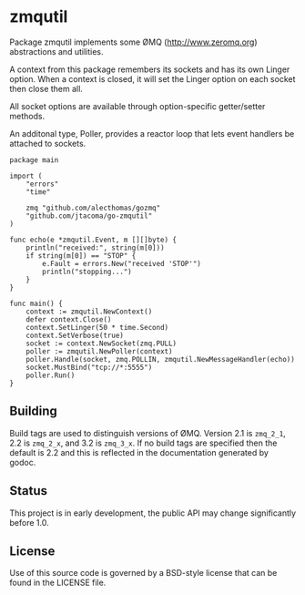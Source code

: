 # zmqutil

Package zmqutil implements some ØMQ (http://www.zeromq.org) abstractions and
utilities.

A context from this package remembers its sockets and has its own Linger
option.  When a context is closed, it will set the Linger option on each
socket then close them all.

All socket options are available through option-specific getter/setter methods.

An additonal type, Poller, provides a reactor loop that lets event handlers be
attached to sockets.

	package main

	import (
		"errors"
		"time"

		zmq "github.com/alecthomas/gozmq"
		"github.com/jtacoma/go-zmqutil"
	)

	func echo(e *zmqutil.Event, m [][]byte) {
		println("received:", string(m[0]))
		if string(m[0]) == "STOP" {
			e.Fault = errors.New("received 'STOP'")
			println("stopping...")
		}
	}

	func main() {
		context := zmqutil.NewContext()
		defer context.Close()
		context.SetLinger(50 * time.Second)
		context.SetVerbose(true)
		socket := context.NewSocket(zmq.PULL)
		poller := zmqutil.NewPoller(context)
		poller.Handle(socket, zmq.POLLIN, zmqutil.NewMessageHandler(echo))
		socket.MustBind("tcp://*:5555")
		poller.Run()
	}

## Building

Build tags are used to distinguish versions of ØMQ.  Version 2.1 is `zmq_2_1`,
2.2 is `zmq_2_x`, and 3.2 is `zmq_3_x`.  If no build tags are specified then the
default is 2.2 and this is reflected in the documentation generated by godoc.

## Status

This project is in early development, the public API may change significantly
before 1.0.

## License

Use of this source code is governed by a BSD-style license that can be found in
the LICENSE file.
